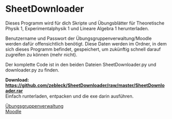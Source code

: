 # SheetDownloader
Dieses Programm wird für dich Skripte und Übungsblätter
für Theoretische Physik 1, Experimentalphysik 1 und Lineare Algebra 1
herunterladen.

Benutzername und Passwort der Übungsgruppenverwaltung/Moodle
werden dafür offensichtlich benötigt. Diese Daten werden im
Ordner, in dem sich dieses Programm befindet, gespeichert,
um zukünftig schnell darauf zugreifen zu können (mehr nicht).

Der komplette Code ist in den beiden Dateien SheetDownloader.py und downloader.py zu finden.

**Download: https://github.com/zebleck/SheetDownloader/raw/master/SheetDownloader.rar**  
Einfach runterladen, entpacken und die exe darin ausführen.

[Übungsgruppenverwaltung](https://uebungen.physik.uni-heidelberg.de/uebungen/)  
[Moodle](https://elearning2.uni-heidelberg.de/)